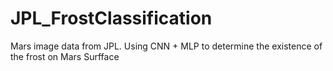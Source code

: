 # JPL_FrostClassification
Mars image data from JPL. Using CNN + MLP to determine the existence of the frost on Mars Surfface
